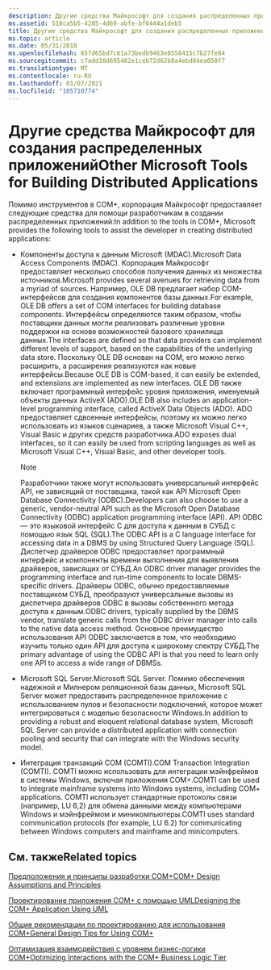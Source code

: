 ```yaml
---
description: Другие средства Майкрософт для создания распределенных приложений
ms.assetid: 518ca5b5-4285-4d69-abfe-bf6444a1deb5
title: Другие средства Майкрософт для создания распределенных приложений
ms.topic: article
ms.date: 05/31/2018
ms.openlocfilehash: 657d65bd7c61a73bedb9463e8558415c7b27fe04
ms.sourcegitcommit: c7add10d695482e1ceb72d62b8a4ebd84ea050f7
ms.translationtype: MT
ms.contentlocale: ru-RU
ms.lasthandoff: 01/07/2021
ms.locfileid: "105710774"
---
```

# <a name="other-microsoft-tools-for-building-distributed-applications"></a><span data-ttu-id="2324f-103">Другие средства Майкрософт для создания распределенных приложений</span><span class="sxs-lookup"><span data-stu-id="2324f-103">Other Microsoft Tools for Building Distributed Applications</span></span>

<span data-ttu-id="2324f-104">Помимо инструментов в COM+, корпорация Майкрософт предоставляет следующие средства для помощи разработчикам в создании распределенных приложений:</span><span class="sxs-lookup"><span data-stu-id="2324f-104">In addition to the tools in COM+, Microsoft provides the following tools to assist the developer in creating distributed applications:</span></span>

-   <span data-ttu-id="2324f-105">Компоненты доступа к данным Microsoft (MDAC).</span><span class="sxs-lookup"><span data-stu-id="2324f-105">Microsoft Data Access Components (MDAC).</span></span> <span data-ttu-id="2324f-106">Корпорация Майкрософт предоставляет несколько способов получения данных из множества источников.</span><span class="sxs-lookup"><span data-stu-id="2324f-106">Microsoft provides several avenues for retrieving data from a myriad of sources.</span></span> <span data-ttu-id="2324f-107">Например, OLE DB предлагает набор COM-интерфейсов для создания компонентов базы данных.</span><span class="sxs-lookup"><span data-stu-id="2324f-107">For example, OLE DB offers a set of COM interfaces for building database components.</span></span> <span data-ttu-id="2324f-108">Интерфейсы определяются таким образом, чтобы поставщики данных могли реализовать различные уровни поддержки на основе возможностей базового хранилища данных.</span><span class="sxs-lookup"><span data-stu-id="2324f-108">The interfaces are defined so that data providers can implement different levels of support, based on the capabilities of the underlying data store.</span></span> <span data-ttu-id="2324f-109">Поскольку OLE DB основан на COM, его можно легко расширить, а расширения реализуются как новые интерфейсы.</span><span class="sxs-lookup"><span data-stu-id="2324f-109">Because OLE DB is COM-based, it can easily be extended, and extensions are implemented as new interfaces.</span></span> <span data-ttu-id="2324f-110">OLE DB также включает программный интерфейс уровня приложения, именуемый объекты данных ActiveX (ADO).</span><span class="sxs-lookup"><span data-stu-id="2324f-110">OLE DB also includes an application-level programming interface, called ActiveX Data Objects (ADO).</span></span> <span data-ttu-id="2324f-111">ADO предоставляет сдвоенные интерфейсы, поэтому их можно легко использовать из языков сценариев, а также Microsoft Visual C++, Visual Basic и других средств разработчика.</span><span class="sxs-lookup"><span data-stu-id="2324f-111">ADO exposes dual interfaces, so it can easily be used from scripting languages as well as Microsoft Visual C++, Visual Basic, and other developer tools.</span></span>

    > [!Note]  
    > <span data-ttu-id="2324f-112">Разработчики также могут использовать универсальный интерфейс API, не зависящий от поставщика, такой как API Microsoft Open Database Connectivity (ODBC).</span><span class="sxs-lookup"><span data-stu-id="2324f-112">Developers can also choose to use a generic, vendor-neutral API such as the Microsoft Open Database Connectivity (ODBC) application programming interface (API).</span></span> <span data-ttu-id="2324f-113">API ODBC — это языковой интерфейс C для доступа к данным в СУБД с помощью язык SQL (SQL).</span><span class="sxs-lookup"><span data-stu-id="2324f-113">The ODBC API is a C language interface for accessing data in a DBMS by using Structured Query Language (SQL).</span></span> <span data-ttu-id="2324f-114">Диспетчер драйверов ODBC предоставляет программный интерфейс и компоненты времени выполнения для выявления драйверов, зависящих от СУБД.</span><span class="sxs-lookup"><span data-stu-id="2324f-114">An ODBC driver manager provides the programming interface and run-time components to locate DBMS-specific drivers.</span></span> <span data-ttu-id="2324f-115">Драйверы ODBC, обычно предоставляемые поставщиком СУБД, преобразуют универсальные вызовы из диспетчера драйверов ODBC в вызовы собственного метода доступа к данным.</span><span class="sxs-lookup"><span data-stu-id="2324f-115">ODBC drivers, typically supplied by the DBMS vendor, translate generic calls from the ODBC driver manager into calls to the native data access method.</span></span> <span data-ttu-id="2324f-116">Основное преимущество использования API ODBC заключается в том, что необходимо изучить только один API для доступа к широкому спектру СУБД.</span><span class="sxs-lookup"><span data-stu-id="2324f-116">The primary advantage of using the ODBC API is that you need to learn only one API to access a wide range of DBMSs.</span></span>

     

-   <span data-ttu-id="2324f-117">Microsoft SQL Server.</span><span class="sxs-lookup"><span data-stu-id="2324f-117">Microsoft SQL Server.</span></span> <span data-ttu-id="2324f-118">Помимо обеспечения надежной и Милнером реляционной базы данных, Microsoft SQL Server может предоставить распределенное приложение с использованием пулов и безопасности подключений, которое может интегрироваться с моделью безопасности Windows.</span><span class="sxs-lookup"><span data-stu-id="2324f-118">In addition to providing a robust and eloquent relational database system, Microsoft SQL Server can provide a distributed application with connection pooling and security that can integrate with the Windows security model.</span></span>

-   <span data-ttu-id="2324f-119">Интеграция транзакций COM (COMTI).</span><span class="sxs-lookup"><span data-stu-id="2324f-119">COM Transaction Integration (COMTI).</span></span> <span data-ttu-id="2324f-120">COMTI можно использовать для интеграции мэйнфреймов в системы Windows, включая приложения COM+.</span><span class="sxs-lookup"><span data-stu-id="2324f-120">COMTI can be used to integrate mainframe systems into Windows systems, including COM+ applications.</span></span> <span data-ttu-id="2324f-121">COMTI использует стандартные протоколы связи (например, LU 6,2) для обмена данными между компьютерами Windows и мэйнфреймом и миникомпьютеры.</span><span class="sxs-lookup"><span data-stu-id="2324f-121">COMTI uses standard communication protocols (for example, LU 6.2) for communicating between Windows computers and mainframe and minicomputers.</span></span>

## <a name="related-topics"></a><span data-ttu-id="2324f-122">См. также</span><span class="sxs-lookup"><span data-stu-id="2324f-122">Related topics</span></span>

<dl> <dt>

[<span data-ttu-id="2324f-123">Предположения и принципы разработки COM+</span><span class="sxs-lookup"><span data-stu-id="2324f-123">COM+ Design Assumptions and Principles</span></span>](com--design-assumptions-and-principles.md)
</dt> <dt>

[<span data-ttu-id="2324f-124">Проектирование приложения COM+ с помощью UML</span><span class="sxs-lookup"><span data-stu-id="2324f-124">Designing the COM+ Application Using UML</span></span>](designing-the-com--application-using-uml.md)
</dt> <dt>

[<span data-ttu-id="2324f-125">Общие рекомендации по проектированию для использования COM+</span><span class="sxs-lookup"><span data-stu-id="2324f-125">General Design Tips for Using COM+</span></span>](general-design-tips-for-using-com-.md)
</dt> <dt>

[<span data-ttu-id="2324f-126">Оптимизация взаимодействия с уровнем бизнес-логики COM+</span><span class="sxs-lookup"><span data-stu-id="2324f-126">Optimizing Interactions with the COM+ Business Logic Tier</span></span>](optimizing-interactions-with-the-com--business-logic-tier.md)
</dt> </dl>

 

 



